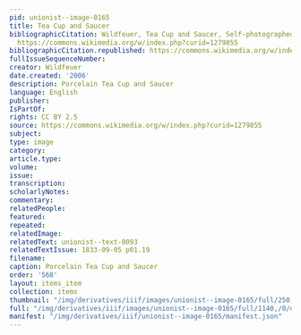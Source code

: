 ```yaml
---
pid: unionist--image-0165
title: Tea Cup and Saucer
bibliographicCitation: Wildfeuer, Tea Cup and Saucer, Self-photographed, CC BY 2.5,
  https://commons.wikimedia.org/w/index.php?curid=1279855
bibliographicCitation.republished: https://commons.wikimedia.org/w/index.php?curid=1279855
fullIssueSequenceNumber: 
creator: Wildfeuer
date.created: '2006'
description: Porcelain Tea Cup and Saucer
language: English
publisher: 
IsPartOf: 
rights: CC BY 2.5
source: https://commons.wikimedia.org/w/index.php?curid=1279855
subject: 
type: image
category: 
article.type: 
volume: 
issue: 
transcription: 
scholarlyNotes: 
commentary: 
relatedPeople: 
featured: 
repeated: 
relatedImage: 
relatedText: unionist--text-0093
relatedTextIssue: 1833-09-05 p01.19
filename: 
caption: Porcelain Tea Cup and Saucer
order: '568'
layout: items_item
collection: items
thumbnail: "/img/derivatives/iiif/images/unionist--image-0165/full/250,/0/default.jpg"
full: "/img/derivatives/iiif/images/unionist--image-0165/full/1140,/0/default.jpg"
manifest: "/img/derivatives/iiif/unionist--image-0165/manifest.json"
---
```

